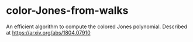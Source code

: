 # color-Jones-from-walks
An efficient algorithm to compute the colored Jones polynomial. Described at https://arxiv.org/abs/1804.07910
